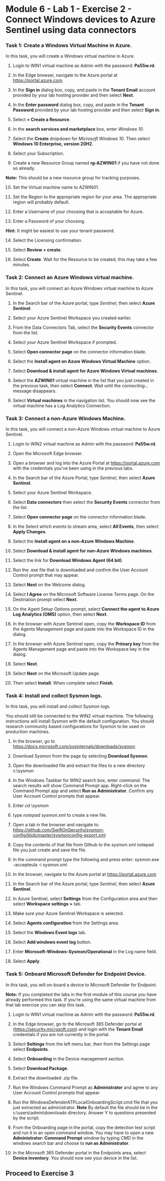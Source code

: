 # Module 6 - Lab 1 - Exercise 2 - Connect Windows devices to Azure Sentinel using data connectors

### Task 1: Create a Windows Virtual Machine in Azure.

In this task, you will create a Windows virtual machine in Azure.

1. Login to WIN1 virtual machine as Admin with the password: **Pa55w.rd**.  

2. In the Edge browser, navigate to the Azure portal at https://portal.azure.com.

3. In the **Sign in** dialog box, copy, and paste in the **Tenant Email** account provided by your lab hosting provider and then select **Next**.

4. In the **Enter password** dialog box, copy, and paste in the **Tenant Password** provided by your lab hosting provider and then select **Sign in**.

5. Select **+ Create a Resource**.

6. In the **search services and marketplace** box, enter *Windows 10*. 

7. Select the **Create** dropdown for *Microsoft Windows 10*.  Then select **Windows 10 Enterprise, version 20H2**.

8. Select your Subscription.

9. Create a new Resource Group named **rg-AZWIN01** if you have not done so already.

**Note:** This should be a new resource group for tracking purposes.  

10. Set the Virtual machine name to AZWIN01.

11. Set the Region to the appropriate region for your area.  The appropriate region will probably default.

12. Enter a Username of your choosing that is acceptable for Azure.

13. Enter a Password of your choosing. 

**Hint:** It might be easiest to use your tenant password.

14. Select the Licensing confirmation.

15. Select **Review + create**.

16. Select **Create**. Wait for the Resource to be created, this may take a few minutes.

### Task 2: Connect an Azure Windows virtual machine.

In this task, you will connect an Azure Windows virtual machine to Azure Sentinel.

1. In the Search bar of the Azure portal, type *Sentinel*, then select **Azure Sentinel**.

2. Select your Azure Sentinel Workspace you created earlier.

3. From the Data Connectors Tab, select the **Security Events** connector from the list.

4. Select your Azure Sentinel Workspace if prompted.

5. Select **Open connector page** on the connector information blade.

6. Select the **Install agent on Azure Windows Virtual Machine** option.

7. Select **Download & install agent for Azure Windows Virtual machines**.

8. Select the **AZWIN01** virtual machine in the list that you just created in the previous task, then select **Connect**. Wait until the *connecting...* message disappears.

9. Select **Virtual machines** in the navigation list. You should now see the virtual machine has a Log Analytics Connection.

### Task 3: Connect a non-Azure Windows Machine.

In this task, you will connect a non-Azure Windows virtual machine to Azure Sentinel.

1. Login to WIN2 virtual machine as Admin with the password: **Pa55w.rd**.  

2. Open the Microsoft Edge browser.

3. Open a browser and log into the Azure Portal at https://portal.azure.com with the credentials you've been using in the previous labs.

4. In the Search bar of the Azure Portal, type *Sentinel*, then select **Azure Sentinel**.

5. Select your Azure Sentinel Workspace.

6. Select **Data connectors** then select the **Security Events** connector from the list.

7. Select **Open connector page** on the connector information blade.

8. In the Select which events to stream area, select **All Events**, then select **Apply Changes**.

9. Select the **Install agent on a non-Azure Windows Machine**.

10. Select **Download & install agent for non-Azure Windows machines**. 

11. Select the link for **Download Windows Agent (64 bit)**.

12. Run the .exe file that is downloaded and confirm the User Account Control prompt that may appear.

13. Select **Next** on the Welcome dialog.

14. Select **I Agree** on the Microsoft Software License Terms page.  On the Destination prompt select **Next**.

15. On the Agent Setup Options prompt, select **Connect the agent to Azure Log Analytics (OMS)** option, then select **Next**.

16. In the browser with Azure Sentinel open, copy the **Workspace ID** from the Agents Management page and paste into the Workspace ID in the dialog. 

17. In the browser with Azure Sentinel open, copy the **Primary key** from the Agents Management page and paste into the Workspace key in the dialog. 

18. Select **Next**.

19. Select **Next** on the Microsoft Update page.

20. Then select **Install**.  When complete select **Finish**.

### Task 4: Install and collect Sysmon logs.

In this task, you will install and collect Sysmon logs.

You should still be connected to the WIN2 virtual machine.  The following instructions will install Sysmon with the default configuration.  You should research community based configurations for Sysmon to be used on production machines.

1. In the browser, go to https://docs.microsoft.com/sysinternals/downloads/sysmon

2. Download Sysmon from the page by selecting **Download Sysmon**.

3. Open the downloaded file and extract the files to a new directory c:\sysmon

4. In the Windows Taskbar for WIN2 search box, enter *command*.  The search results will show Command Prompt app.  Right-click on the Command Prompt app and select **Run as Administrator**.  Confirm any User Account Control prompts that appear.

5. Enter *cd \sysmon*

6. type *notepad sysmon.xml* to create a new file.

7. Open a tab in the browser and navigate to: https://github.com/SwiftOnSecurity/sysmon-config/blob/master/sysmonconfig-export.xml

8. Copy the contents of that file from Github to the sysmon.xml notepad file you just create and save the file.

9. In the command prompt type the following and press enter:
    sysmon.exe -accepteula -i sysmon.xml

10. In the browser, navigate to the Azure portal at https://portal.azure.com 

11. In the Search bar of the Azure portal, type *Sentinel*, then select **Azure Sentinel**.

12. In Azure Sentinel, select **Settings** from the Configuration area and then select **Workspace settings >** tab.

13. Make sure your Azure Sentinel Workspace is selected.

14. Select **Agents configuration** from the Settings area.

15. Select the **Windows Event logs** tab.

16. Select **Add windows event log** button.

17. Enter **Microsoft-Windows-Sysmon/Operational** in the Log name field.

18. Select **Apply**.

### Task 5: Onboard Microsoft Defender for Endpoint Device.

In this task, you will on-board a device to Microsoft Defender for Endpoint.

**Note:** If you completed the labs in the first module of this course you have already performed this task.  If you’re using the same virtual machine from that lab exercise you can skip this task.

1. Login to WIN1 virtual machine as Admin with the password: **Pa55w.rd**.  

2. In the Edge browser, go to the Microsoft 365 Defender portal at (https://security.microsoft.com) and login with the **Tenant Email** credentials if you are not currently in the portal.

3. Select **Settings** from the left menu bar, then from the Settings page select **Endpoints**.

4. Select **Onboarding** in the Device management section.

5. Select **Download Package**.

6. Extract the downloaded .zip file.

7. Run the Windows Command Prompt as **Administrator** and agree to any User Account Control prompts that appear.

8. Run the WindowsDefenderATPLocalOnboardingScript.cmd file that you just extracted as administrator. **Note** By default the file should be in the c:\users\admin\downloads directory. Answer Y to questions presented by the script. 

9. From the Onboarding page in the portal, copy the detection test script and run it in an open command window.  You may have to open a new **Administrator: Command Prompt** window by typing *CMD* in the windows search bar and choose to **run as Administrator**.

10. In the Microsoft 365 Defender portal in the Endpoints area, select **Device inventory**. You should now see your device in the list.

## Proceed to Exercise 3
